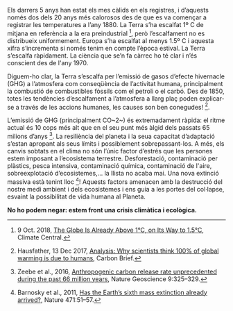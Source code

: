 Els darrers 5 anys han estat els mes càlids en els registres, i d’aquests només dos dels 20 anys més calorosos des de que es va començar a registrar les temperatures a l’any 1880.  La Terra s’ha escalfat 1º C de mitjana en referència a la era preindustrial [^ClimateCentral2018], però l’escalfament no es distribueix uniformement. Europa s’ha escalfat al menys 1.5º C i aquesta xifra s’incrementa si només tenim en compte l’època estival. La Terra s’escalfa ràpidament. La ciència que se’n fa càrrec ho té clar i n’és conscient des de l'any 1970.

Diguem-ho clar, la Terra s’escalfa per l’emissió de gasos d’efecte hivernacle (GHG) a l’atmosfera com conseqüència de l’activitat humana, principalment la combustió de combustibles fòssils com el petroli o el carbó. Des de 1850, totes les tendències d’escalfament a l’atmosfera a llarg plaç poden explicar-se a través de les accions humanes, les causes son ben conegudes! [^Hausfather2017].

L’emissió de GHG (principalment CO~2~) és extremadament ràpida: el ritme actual és 10 cops més alt que en el seu punt més àlgid dels passats 65 milions d’anys [^Zeebe2016]. La resiliència del planeta i la seua capacitat d’adaptació s’estan apropant als seus límits i possiblement sobrepassant-los. A més, els canvis sobtats en el clima no són l’únic factor d’estrés que les persones estem imposant a l’ecosistema terrestre. Desforestació, contaminació per plàstics, pesca intensiva, contaminació química, contaminació de l'aire, sobreexplotació d’ecosistemes,… la llista no acaba mai. Una nova extinció massiva està tenint lloc [^Barnosky2011]! Aquests factors amenacen amb la destrucció del nostre medi ambient i dels ecosistemes i ens guia a les portes del col·lapse, esvaint la possibilitat de vida humana al Planeta.

**No ho podem negar: estem front una crisis climàtica i ecològica.**

<!-- References -->

[^NOAA1]: [Climate at a Glance - Global Time Series](https://www.ncdc.noaa.gov/cag/global/time-series/globe/land/1/6/1880-2019), National Oceanographic and Atmospheric Administration (NOAA), National Center for Environmental Information.

[^ClimateCentral2018]: 9 Oct. 2018, [The Globe Is Already Above 1°C, on Its Way to 1.5°C](https://www.climatecentral.org/gallery/graphics/the-globe-is-already-above-1c), Climate Central.

[^Hausfather2017]: Hausfather, 13 Dec 2017, [Analysis: Why scientists think 100% of global warming is due to humans](https://www.carbonbrief.org/analysis-why-scientists-think-100-of-global-warming-is-due-to-humans), Carbon Brief.

[^Zeebe2016]: Zeebe et al., 2016, [Anthropogenic carbon release rate unprecedented during the past 66 million years](https://doi.org/10.1038/ngeo2681), Nature Geoscience 9:325–329.

[^Barnosky2011]: Barnosky et al., 2011, [Has the Earth’s sixth mass extinction already arrived?](https://doi.org/10.1038/nature09678), Nature 471:51–57.
